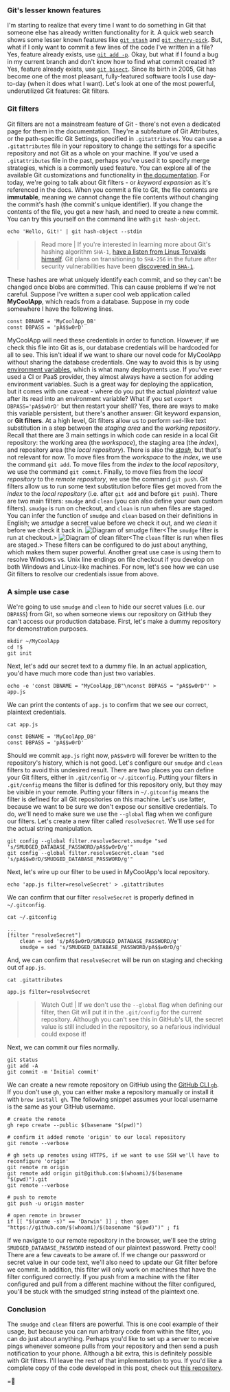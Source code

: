 ### Git's lesser known features
I'm starting to realize that every time I want to do something in Git that someone else has already written functionality for it. A quick web search shows some lesser known features like [`git stash`](https://git-scm.com/docs/git-stash) and [`git cherry-pick`](https://git-scm.com/docs/git-cherry-pick). But, what if I only want to commit a few lines of the code I've written in a file? Yes, feature already exists, use [`git add -p`](https://git-scm.com/docs/git-add#Documentation/git-add.txt---patch). Okay, but what if I found a bug in my current branch and don't know how to find what commit created it? Yes, feature already exists, use [`git bisect`](https://git-scm.com/docs/git-bisect). Since its birth in 2005, Git has become one of the most pleasant, fully-featured software tools I use day-to-day (when it does what I want). Let's look at one of the most powerful, underutilized Git features: Git filters.

### Git filters
Git filters are not a mainstream feature of Git - there's not even a dedicated page for them in the documentation. They're a subfeature of Git Attributes, or the path-specific Git Settings, specified in `.gitattributes`. You can use a `.gitattributes` file in your repository to change the settings for a specific repository and not Git as a whole on your machine. If you've used a `.gitattributes` file in the past, perhaps you've used it to specify merge strategies, which is a commonly used feature. You can explore all of the available Git customizations and functionality in [the documentation](https://git-scm.com/book/en/v2/Customizing-Git-Git-Attributes).
For today, we're going to talk about Git filters - or _keyword expansion_ as it's referenced in the docs. When you commit a file to Git, the file contents are **immutable**, meaning we cannot change the file contents without changing the commit's hash (the commit's unique identifier). If you change the contents of the file, you get a new hash, and need to create a new commit. You can try this yourself on the command line with `git hash-object`.
```
echo 'Hello, Git!' | git hash-object --stdin
```
>> Read more | If you're interested in learning more about Git's hashing algorithm `SHA-1`, [have a listen from Linus Torvalds himself](https://www.youtube.com/watch?v=4XpnKHJAok8&t=3376s). Git plans on transitioning to `SHA-256` in the future after security vulnerabilities have been [discovered in `SHA-1`](https://shattered.io/).

These hashes are what uniquely identify each commit, and so they can't be changed once blobs are committed. This can cause problems if we're not careful. Suppose I've written a super cool web application called **MyCoolApp**, which reads from a database. Suppose in my code somewhere I have the following lines.
```
const DBNAME = 'MyCoolApp_DB'
const DBPASS = 'pA$$w0rD'
```
MyCoolApp will need these credentials in order to function. However, if we check this file into Git as is, our database credentials will be hardcoded for all to see. This isn't ideal if we want to share our novel code for MyCoolApp without sharing the database credentials.
One way to avoid this is by using [environment variables](https://askubuntu.com/questions/58814/how-do-i-add-environment-variables/58826#58826), which is what many deployments use. If you've ever used a CI or PaaS provider, they almost always have a section for adding environment variables. Such is a great way for deploying the application, but it comes with one caveat - where do you put the actual _plaintext_ value after its read into an environment variable? What if you set `export DBPASS='pA$$w0rD'` but then restart your shell? Yes, there are ways to make this variable persistent, but there's another answer: Git keyword expansion, or **Git filters**.
At a high level, Git filters allow us to perform `sed`-like text substitution in a step between the _staging area_ and the _working repository_. Recall that there are 3 main settings in which code can reside in a local Git repository: the working area (the _workspace_), the staging area (the _index_), and repository area (the _local repository_). There is also the [_stash_](https://git-scm.com/docs/git-stash), but that's not relevant for now. To move files from the _workspace_ to the _index_, we use the command `git add`. To move files from the _index_ to the _local repository_, we use the command `git commit`. Finally, to move files from the _local repository_ to the _remote repository_, we use the command `git push`.
Git filters allow us to run some text substitution before files get moved from the _index_ to the _local repository_ (i.e. after `git add` and before `git push`). There are two main filters: `smudge` and `clean` (you can also define your own custom filters). `smudge` is run on checkout, and `clean` is run when files are staged. You can infer the function of `smudge` and `clean` based on their definitions in English; we _smudge_ a secret value before we check it out, and we _clean_ it before we check it back in.
![Diagram of smudge filter]({{cdn:img/blog/a-case-for-git-filters/smudge.png}})<The `smudge` filter is run at checkout.>
![Diagram of clean filter]({{cdn:img/blog/a-case-for-git-filters/clean.png}})<The `clean` filter is run when files are staged.>
These filters can be configured to do just about anything, which makes them super powerful. Another great use case is using them to resolve Windows vs. Unix line endings on file checkout if you develop on both Windows and Linux-like machines. For now, let's see how we can use Git filters to resolve our credentials issue from above.

### A simple use case
We're going to use `smudge` and `clean` to hide our secret values (i.e. our `DBPASS`) from Git, so when someone views our repository on GitHub they can't access our production database.
First, let's make a dummy repository for demonstration purposes.
```
mkdir ~/MyCoolApp
cd !$
git init
```
Next, let's add our secret text to a dummy file. In an actual application, you'd have much more code than just two variables.
```
echo -e 'const DBNAME = "MyCoolApp_DB"\nconst DBPASS = "pA$$w0rD"' > app.js
```
We can print the contents of `app.js` to confirm that we see our correct, plaintext credentials.
```
cat app.js
```
```
const DBNAME = 'MyCoolApp_DB'
const DBPASS = 'pA$$w0rD'
```
Should we commit `app.js` right now, `pA$$w0rD` will forever be written to the repository's history, which is not good. Let's configure our `smudge` and `clean` filters to avoid this undesired result.
There are two places you can define your Git filters, either in `.git/config` or `~/.gitconfig`. Putting your filters in `.git/config` means the filter is defined for this repository only, but they may be visible in your remote. Putting your filters in `~/.gitconfig` means the filter is defined for all Git repositories on this machine. Let's use latter, because we want to be sure we don't expose our sensitive credentials. To do, we'll need to make sure we use the `--global` flag when we configure our filters.
Let's create a new filter called `resolveSecret`. We'll use `sed` for the actual string manipulation.
```
git config --global filter.resolveSecret.smudge "sed 's/SMUDGED_DATABASE_PASSWORD/pA$$w0rD/g'"
git config --global filter.resolveSecret.clean "sed 's/pA$$w0rD/SMUDGED_DATABASE_PASSWORD/g'"
```
Next, let's wire up our filter to be used in MyCoolApp's local repository.
```
echo 'app.js filter=resolveSecret' > .gitattributes
```
We can confirm that our filter `resolveSecret` is properly defined in `~/.gitconfig`.
```
cat ~/.gitconfig
```
```
...
[filter "resolveSecret"]
    clean = sed 's/pA$$w0rD/SMUDGED_DATABASE_PASSWORD/g'
    smudge = sed 's/SMUDGED_DATABASE_PASSWORD/pA$$w0rD/g'
```
And, we can confirm that `resolveSecret` will be run on staging and checking out of `app.js`.
```
cat .gitattributes
```
```
app.js filter=resolveSecret
```
>> Watch Out! | If we don't use the `--global` flag when defining our filter, then Git will put it in the `.git/config` for the current repository. Although you can't see this in GitHub's UI, the secret value is still included in the repository, so a nefarious individual could expose it!

Next, we can commit our files normally.
```
git status
git add -A
git commit -m 'Initial commit'
```
We can create a new remote repository on GitHub using the [GitHub CLI `gh`](https://github.com/cli/cli). If you don't use `gh`, you can either make a repository manually or install it with `brew install gh`. The following snippet assumes your local username is the same as your GitHub username.
```
# create the remote
gh repo create --public $(basename "$(pwd)")

# confirm it added remote 'origin' to our local repository
git remote --verbose

# gh sets up remotes using HTTPS, if we want to use SSH we'll have to reconfigure 'origin'
git remote rm origin
git remote add origin git@github.com:$(whoami)/$(basename "$(pwd)").git
git remote --verbose

# push to remote
git push -u origin master

# open remote in browser
if [[ "$(uname -s)" == 'Darwin' ]] ; then open "https://github.com/$(whoami)/$(basename "$(pwd)")" ; fi
```
If we navigate to our remote repository in the browser, we'll see the string `SMUDGED_DATABASE_PASSWORD` instead of our plaintext password. Pretty cool!
There are a few caveats to be aware of. If we change our password or secret value in our code text, we'll also need to update our Git filter before we commit. In addition, this filter will only work on machines that have the filter configured correctly. If you push from a machine with the filter configured and pull from a different machine without the filter configured, you'll be stuck with the smudged string instead of the plaintext one.

### Conclusion
The `smudge` and `clean` filters are powerful. This is one cool example of their usage, but because you can run arbitrary code from within the filter, you can do just about anything. Perhaps you'd like to set up a server to receive pings whenever someone pulls from your repository and then send a push notification to your phone. Although a bit extra, this is definitely possible with Git filters. I'll leave the rest of that implementation to you.
If you'd like a complete copy of the code developed in this post, check out [this repository](https://github.com/wcarhart/willcarh.art-snippets/blob/master/a-case-for-git-filters/snippet.bash).

=🦉